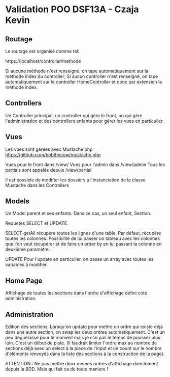 # Validation POO DSF13A - Czaja Kevin

## Routage

Le routage est organisé comme tel:

https://localhost/controller/methode

Si aucune méthode n'est renseigné, on tape automatiquement sur la méthode index du controller;
Si aucun controller n'est renseigné, on tape automatiquement sur le controller HomeController et donc par extension la méthode index.

## Controllers

Un Controller principal, un controller qui gère le front, un qui gère l'administration et des controllers enfants pour gérer les vues en particulier.

## Vues

Les vues sont gérées avec Mustache php https://github.com/bobthecow/mustache.php

Vues pour le front dans /view/
Vues pour l'admin dans /view/admin
Tous les partials sont appelés depuis /view/partial

Il est possible de modifier les dossiers a l'instanciation de la classe Mustache dans les Controllers

## Models

Un Model parent et ses enfants. Dans ce cas, un seul enfant, Section.

Requetes SELECT et UPDATE.

SELECT
getAll récupère toutes les lignes d'une table. Par défaut, récupère toutes les colonnes. Possibilité de lui passer un tableau avec les colonnes que l'on veut récupérer et de faire un order by en lui passant la colonne en deuxième paramètre.

UPDATE
Pour l'update en particulier, on passe un array avec toutes les variables à modifier.

## Home Page

Affichage de toutes les sections dans l'ordre d'affichage défini coté administration.

## Administration

Edition des sections. Lorsqu'on update pour mettre un ordre qui existe déjà dans une autre section, on swap les deux ordres automatiquement. C'est un peu déguelasse pour le moment mais je n'ai pas le temps de pousser plus loin. C'est un début de piste. (Il faudrait limiter l'ordre max au nombre de sections déjà avec un select à la place de l'input et un count sur le nombre d'éléments renvoyés dans la liste des sections à la construction de la page).

ATTENTION : Ne pas mettre deux memes ordres d'affichage directement depuis la BDD. Mais qui fait ca de toute maniere !